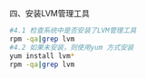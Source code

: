 

四、安装LVM管理工具

```sh
#4.1 检查系统中是否安装了LVM管理工具
rpm -qa|grep lvm
#4.2 如果未安装，则使用yum 方式安装
yum install lvm*
rpm -qa|grep lvm
```